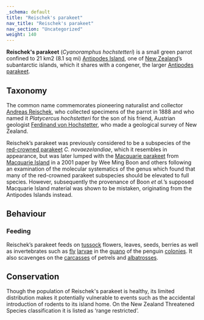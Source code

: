 ```yaml
---
_schema: default
title: "Reischek's parakeet"
nav_title: "Reischek's parakeet"
nav_section: "Uncategorized"
weight: 140
---
```

                                   



 

**Reischek's parakeet** (_Cyanoramphus hochstetteri_) is a small green parrot confined to 21 km2 (8.1 sq mi) [Antipodes Island](https://en.wikipedia.org/wiki/Antipodes_Islands), one of [New Zealand](https://en.wikipedia.org/wiki/New_Zealand)’s subantarctic islands, which it shares with a congener, the larger [Antipodes parakeet](https://en.wikipedia.org/wiki/Antipodes_parakeet).

Taxonomy
------------

The common name commemorates pioneering naturalist and collector [Andreas Reischek](https://en.wikipedia.org/wiki/Andreas_Reischek), who collected specimens of the parrot in 1888 and who named it _Platycercus hochstetteri_ for the son of his friend, Austrian geologist [Ferdinand von Hochstetter](https://en.wikipedia.org/wiki/Ferdinand_von_Hochstetter), who made a geological survey of New Zealand.

Reischek’s parakeet was previously considered to be a subspecies of the [red-crowned parakeet](https://en.wikipedia.org/wiki/Red-crowned_parakeet) _C. novaezelandiae_, which it resembles in appearance, but was later lumped with the [Macquarie parakeet](https://en.wikipedia.org/wiki/Macquarie_parakeet) from [Macquarie Island](https://en.wikipedia.org/wiki/Macquarie_Island) in a 2001 paper by Wee Ming Boon and others following an examination of the molecular systematics of the genus which found that many of the red-crowned parakeet subspecies should be elevated to full species. However, subsequently the provenance of Boon _et al._’s supposed Macquarie Island material was shown to be mistaken, originating from the Antipodes Islands instead.

Behaviour
-------------

### Feeding

Reischek’s parakeet feeds on [tussock](https://en.wikipedia.org/wiki/Poa) flowers, leaves, seeds, berries as well as invertebrates such as [fly](https://en.wikipedia.org/wiki/Fly) [larvae](https://en.wikipedia.org/wiki/Larva) in the [guano](https://en.wikipedia.org/wiki/Guano) of the penguin [colonies](https://en.wikipedia.org/wiki/Seabird_colony). It also scavenges on the [carcasses](https://en.wikipedia.org/wiki/Carrion) of petrels and [albatrosses](https://en.wikipedia.org/wiki/Albatross).

Conservation
----------------

Though the population of Reischek's parakeet is healthy, its limited distribution makes it potentially vulnerable to events such as the accidental introduction of rodents to its island home. On the New Zealand Threatened Species classification it is listed as ‘range restricted’.

